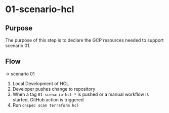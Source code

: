 # 01-scenario-hcl

## Purpose

The purpose of this step is to declare the GCP resources needed to support scenario 01.

## Flow

-> scenario 01

1. Local Development of HCL
2. Developer pushes change to repository
3. When a tag `01-scenario-hcl-*` is pushed or a manual workflow is started, GitHub action is triggered
4. Run `cnspec scan terraform hcl`